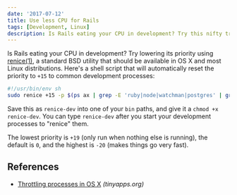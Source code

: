 ```yaml
---
date: '2017-07-12'
title: Use less CPU for Rails
tags: [Development, Linux]
description: Is Rails eating your CPU in development? Try this nifty trick.
---
```


Is Rails eating your CPU in development? Try lowering its priority using [renice(1)](http://manpages.ubuntu.com/manpages/zesty/en/man1/renice.1.html), a standard BSD utility that should be available in OS X and most Linux distributions. Here's a shell script that will automatically reset the priority to `+15` to common development processes:

```sh
#!/usr/bin/env sh
sudo renice +15 -p $(ps ax | grep -E 'ruby|node|watchman|postgres' | grep -v grep | awk '{print $1}' | tr '\n' ' ')
```

<!-- {.-wide} -->

Save this as `renice-dev` into one of your `bin` paths, and give it a `chmod +x renice-dev`. You can type `renice-dev` after you start your development processes to "renice" them.

The lowest priority is `+19` (only run when nothing else is running), the default is `0`, and the highest is `-20` (makes things go very fast).

## References

- [Throttling processes in OS X](https://tinyapps.org/blog/mac/201107230700_throttle_process_os_x.html) _(tinyapps.org)_
